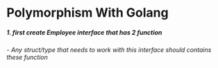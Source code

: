 # Polymorphism With Golang

##### 1. first create Employee interface that has 2 function
###### - Any struct/type that needs to work with this interface should contains these function